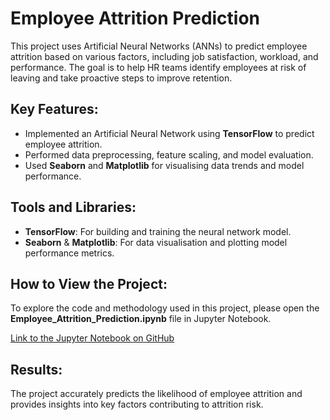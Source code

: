 
# Employee Attrition Prediction

This project uses Artificial Neural Networks (ANNs) to predict employee attrition based on various factors, including job satisfaction, workload, and performance. The goal is to help HR teams identify employees at risk of leaving and take proactive steps to improve retention.

## Key Features:
- Implemented an Artificial Neural Network using **TensorFlow** to predict employee attrition.
- Performed data preprocessing, feature scaling, and model evaluation.
- Used **Seaborn** and **Matplotlib** for visualising data trends and model performance.
  
## Tools and Libraries:
- **TensorFlow**: For building and training the neural network model.
- **Seaborn** & **Matplotlib**: For data visualisation and plotting model performance metrics.

## How to View the Project:
To explore the code and methodology used in this project, please open the **Employee_Attrition_Prediction.ipynb** file in Jupyter Notebook.

[Link to the Jupyter Notebook on GitHub](URL_TO_YOUR_NOTEBOOK)

## Results:
The project accurately predicts the likelihood of employee attrition and provides insights into key factors contributing to attrition risk.
